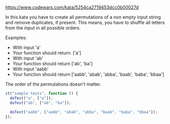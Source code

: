 https://www.codewars.com/kata/5254ca2719453dcc0b00027d

In this kata you have to create all permutations of a non empty input string and remove duplicates, if present. This means, you have to shuffle all letters from the input in all possible orders.

Examples:

- With input 'a'
- Your function should return: ['a']
- With input 'ab'
- Your function should return ['ab', 'ba']
- With input 'aabb'
- Your function should return ['aabb', 'abab', 'abba', 'baab', 'baba', 'bbaa']

The order of the permutations doesn't matter.

```javascript
it("sample tests", function () {
  doTest("a", ["a"]);
  doTest("ab", ["ab", "ba"]);

  doTest("aabb", ["aabb", "abab", "abba", "baab", "baba", "bbaa"]);
});
```

